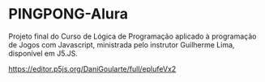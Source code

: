 # PINGPONG-Alura

Projeto final do Curso de Lógica de Programação aplicado à programação de Jogos com Javascript, ministrada pelo instrutor Guilherme Lima, disponível em J5.JS.

https://editor.p5js.org/DaniGoularte/full/eplufeVx2
